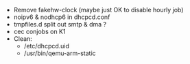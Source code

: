 - Remove fakehw-clock (maybe just OK to disable hourly job)
- noipv6 & nodhcp6 in dhcpcd.conf
- tmpfiles.d split out smtp & dma ?
- cec conjobs on K1
- Clean:
  - /etc/dhcpcd.uid
  - /usr/bin/qemu-arm-static
